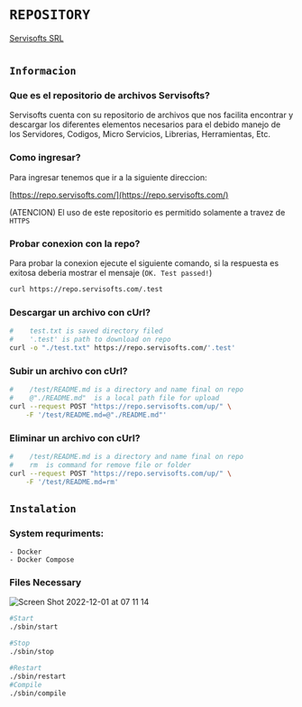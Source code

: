 # `REPOSITORY`
[Servisofts SRL](https://servisofts.com/)
#

## `Informacion`

### Que es el repositorio de archivos Servisofts?
Servisofts cuenta con su repositorio de archivos que nos facilita encontrar y descargar los diferentes elementos necesarios para el debido manejo de los Servidores, Codigos, Micro Servicios, Librerias, Herramientas, Etc.

### Como ingresar?

Para ingresar tenemos que ir a la siguiente direccion:

[https://repo.servisofts.com/](https://repo.servisofts.com/)

(ATENCION) El uso de este repositorio es permitido solamente a travez de `HTTPS`

### Probar conexion con la repo?
Para probar la conexion ejecute el siguiente comando, si la respuesta es exitosa deberia mostrar el mensaje (`OK. Test passed!`)

```bash
curl https://repo.servisofts.com/.test
```
### Descargar un archivo con cUrl?

```bash
#    test.txt is saved directory filed
#    '.test' is path to download on repo
curl -o "./test.txt" https://repo.servisofts.com/'.test'

```

### Subir un archivo con cUrl?

```bash
#    /test/README.md is a directory and name final on repo
#    @"./README.md"  is a local path file for upload  
curl --request POST "https://repo.servisofts.com/up/" \
    -F '/test/README.md=@"./README.md"'
```
### Eliminar un archivo con cUrl?

```bash
#    /test/README.md is a directory and name final on repo
#    rm  is command for remove file or folder
curl --request POST "https://repo.servisofts.com/up/" \
    -F '/test/README.md=rm'

```

## `Instalation`

### System requriments:
    - Docker
    - Docker Compose
  
### Files Necessary

![Screen Shot 2022-12-01 at 07 11 14](https://user-images.githubusercontent.com/35882906/205038222-fc6b660d-558c-4e8b-832a-9d8e32a0a9f1.png)

```bash
#Start
./sbin/start

#Stop
./sbin/stop

#Restart
./sbin/restart
#Compile
./sbin/compile
```









